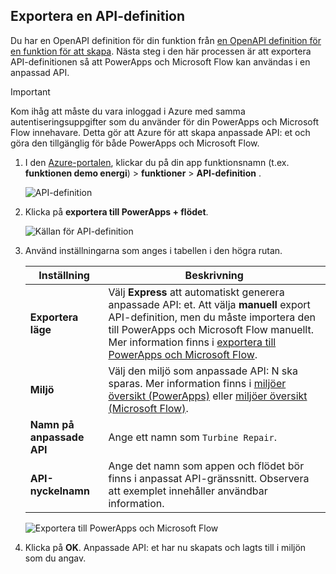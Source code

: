 ## <a name="export-an-api-definition"></a>Exportera en API-definition
Du har en OpenAPI definition för din funktion från [en OpenAPI definition för en funktion för att skapa](../articles/azure-functions/functions-openapi-definition.md). Nästa steg i den här processen är att exportera API-definitionen så att PowerApps och Microsoft Flow kan användas i en anpassad API.

> [!IMPORTANT]
> Kom ihåg att måste du vara inloggad i Azure med samma autentiseringsuppgifter som du använder för din PowerApps och Microsoft Flow innehavare. Detta gör att Azure för att skapa anpassade API: et och göra den tillgänglig för både PowerApps och Microsoft Flow.

1. I den [Azure-portalen](https://portal.azure.com), klickar du på din app funktionsnamn (t.ex. **funktionen demo energi**) > **funktioner** > **API-definition** .

    ![API-definition](media/functions-export-api-definition/api-definition.png)

1. Klicka på **exportera till PowerApps + flödet**.

    ![Källan för API-definition](media/functions-export-api-definition/export-api-1.png)

1. Använd inställningarna som anges i tabellen i den högra rutan.

    |Inställning|Beskrivning|
    |--------|------------|
    |**Exportera läge**|Välj **Express** att automatiskt generera anpassade API: et. Att välja **manuell** export API-definition, men du måste importera den till PowerApps och Microsoft Flow manuellt. Mer information finns i [exportera till PowerApps och Microsoft Flow](../articles/azure-functions/app-service-export-api-to-powerapps-and-flow.md).|
    |**Miljö**|Välj den miljö som anpassade API: N ska sparas. Mer information finns i [miljöer översikt (PowerApps)](https://powerapps.microsoft.com/tutorials/environments-overview/) eller [miljöer översikt (Microsoft Flow)](https://us.flow.microsoft.com/documentation/environments-overview-admin/).|
    |**Namn på anpassade API**|Ange ett namn som `Turbine Repair`.|
    |**API-nyckelnamn**|Ange det namn som appen och flödet bör finns i anpassat API-gränssnitt. Observera att exemplet innehåller användbar information.|
 
    ![Exportera till PowerApps och Microsoft Flow](media/functions-export-api-definition/export-api-2.png)

1. Klicka på **OK**. Anpassade API: et har nu skapats och lagts till i miljön som du angav.